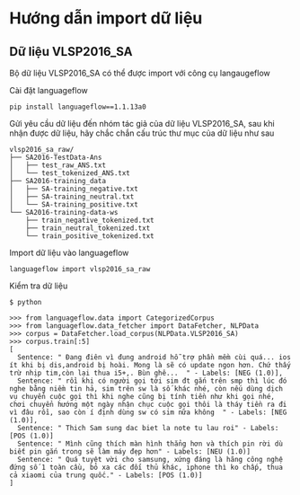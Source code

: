 # Hướng dẫn import dữ liệu 

## Dữ liệu VLSP2016_SA

Bộ dữ liệu VLSP2016_SA có thể được import với công cụ langaugeflow

Cài đặt languageflow

```
pip install languageflow==1.1.13a0 
```

Gửi yêu cầu dữ liệu đến nhóm tác giả của dữ liệu VLSP2016_SA, sau khi nhận được dữ liệu, hãy chắc chắn cấu trúc thư mục của dữ liệu như sau 

```
vlsp2016_sa_raw/
├── SA2016-TestData-Ans
│   ├── test_raw_ANS.txt
│   └── test_tokenized_ANS.txt
├── SA2016-training_data
│   ├── SA-training_negative.txt
│   ├── SA-training_neutral.txt
│   └── SA-training_positive.txt
└── SA2016-training-data-ws
    ├── train_negative_tokenized.txt
    ├── train_neutral_tokenized.txt
    └── train_positive_tokenized.txt
```

Import dữ liệu vào languageflow

```
languageflow import vlsp2016_sa_raw 
```

Kiểm tra dữ liệu

```
$ python 

>>> from languageflow.data import CategorizedCorpus
>>> from languageflow.data_fetcher import DataFetcher, NLPData
>>> corpus = DataFetcher.load_corpus(NLPData.VLSP2016_SA)
>>> corpus.train[:5]
[
  Sentence: " Đang điên vì đung android hỗ trợ phần mềm cùi quá... ios ít khi bị dis,android bị hoài. Mong là sẽ có update ngon hơn. Chứ thấy trừ nhịp tim,còn lại thua i5+,. Bùn ghê...  " - Labels: [NEG (1.0)],
  Sentence: " rồi khi có người gọi tới sim đt gắn trên smp thì lúc đó nghe bằng niềm tin hả, sim trên sw là số khác nhé, còn nếu dùng dịch vụ chuyển cuộc gọi thì khi nghe cũng bị tính tiền như khi gọi nhé, chơi chuyển hướng một ngày nhận chục cuộc gọi thôi là tháy tiền ra đi vì đâu rồi, sao còn í định dùng sw có sim nữa không  " - Labels: [NEG (1.0)],
  Sentence: " Thich Sam sung dac biet la note tu lau roi" - Labels: [POS (1.0)]
  Sentence: " Mình cũng thích màn hình thẳng hơn và thích pin rời dù biết pin gắn trong sẽ làm máy đẹp hơn" - Labels: [NEU (1.0)]
  Sentence: " Quá tuyệt vời cho samsung, xứng đáng là hãng công nghệ đứng số 1 toàn cầu, bỏ xa các đối thủ khác, iphone thì ko chấp, thua cả xiaomi của trung quốc." - Labels: [POS (1.0)]
]

```
